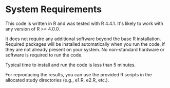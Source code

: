 # System Requirements
This code is written in R and was tested with R 4.4.1. It's likely to work with any version of R >= 4.0.0.

It does not require any additional software beyond the base R installation. Required packages will be installed automatically when you run the code, if they are not already present on your system.
No non-standard hardware or software is required to run the code.

Typical time to install and run the code is less than 5 minutes.

For reproducing the results, you can use the provided R scripts in the allocated study directories (e.g., e1.R, e2.R, etc.). 